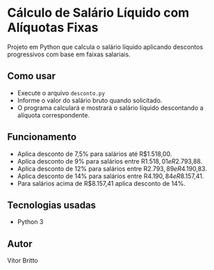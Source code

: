 # Cálculo de Salário Líquido com Alíquotas Fixas

Projeto em Python que calcula o salário líquido aplicando descontos progressivos com base em faixas salariais.

## Como usar

- Execute o arquivo `desconto.py`
- Informe o valor do salário bruto quando solicitado.
- O programa calculará e mostrará o salário líquido descontando a alíquota correspondente.

## Funcionamento

- Aplica desconto de 7,5% para salários até R$1.518,00.
- Aplica desconto de 9% para salários entre R$1.518,01 e R$2.793,88.
- Aplica desconto de 12% para salários entre R$2.793,89 e R$4.190,83.
- Aplica desconto de 14% para salários entre R$4.190,84 e R$8.157,41.
- Para salários acima de R$8.157,41 aplica desconto de 14%.

## Tecnologias usadas

- Python 3

## Autor

Vítor Britto

